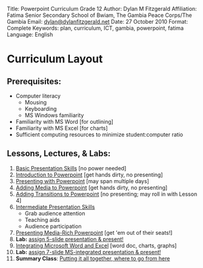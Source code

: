 Title:			Powerpoint Curriculum
				Grade 12
Author:			Dylan M Fitzgerald
Affiliation:	Fatima Senior Secondary School of Bwiam, The Gambia
				Peace Corps/The Gambia
Email:			dylan@dylanfitzgerald.net
Date:			27 October 2010
Format:			Complete
Keywords:		plan, curriculum, ICT, gambia, powerpoint, fatima
Language:		English


Curriculum Layout
=================

Prerequisites:
--------------

* Computer literacy
	* Mousing
	* Keyboarding
	* MS Windows familiarity
* Familiarity with MS Word [for outlining]
* Familiarity with MS Excel [for charts]
* Sufficient computing resources to minimize student:computer ratio

Lessons, Lectures, & Labs:
--------------------------

1. [Basic Presentation Skills][]		[no power needed]  
2. [Introduction to Powerpoint][]		[get hands dirty, no presenting]
3. [Presenting with Powerpoint][]		[may span multiple days]
4. [Adding Media to Powerpoint][]		[get hands dirty, no presenting]
5. [Adding Transitions to Powerpoint][]	[no presenting; may roll in with Lesson 4]
6. [Intermediate Presentation Skills][]
	* Grab audience attention
	* Teaching aids
	* Audience participation
7. [Presenting Media-Rich Powerpoint][]	[get 'em out of their seats!]
8. **Lab:** [assign 5-slide presentation & present!][]
9. [Integrating Microsoft Word and Excel][]	[word doc, charts, graphs]
10. **Lab:** [assign 7-slide MS-integrated presentation & present!][]
11. __Summary Class__: [Putting it all together, where to go from here][]

[Basic Presentation Skills]: Lesson_1-Basic_Presenting.html
[Introduction to Powerpoint]: Lesson_2-Introduction_to_PowerPoint.html
[Presenting with Powerpoint]: Lesson_3-Presenting_with_PowerPoint.html
[Adding Media to Powerpoint]: Lesson_4-Adding_Media_to_PowerPoint.html
[Adding Transitions to Powerpoint]: Lesson_5-Adding_Transitions_and_Custom_Animation_to_PowerPoint.html
[Intermediate Presentation Skills]: Lesson_6-Intermediate_Presentation_Skills.html
[Presenting Media-Rich Powerpoint]: Lesson_7-Presenting_Media-Rich_PowerPoint.html
[assign 5-slide presentation & present!]: Lesson_8-Lab-5-Slide_Presentation.html
[Integrating Microsoft Word and Excel]: Lesson_9-Integrating_Word_and_Excel.html
[assign 7-slide MS-integrated presentation & present!]: Lesson_10-Lab-7-Slide_Presentation.html
[Putting it all together, where to go from here]: Lesson_11-Summary.html